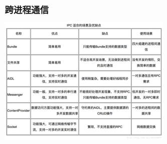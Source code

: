 # 跨进程通信

![&#x8DE8;&#x8FDB;&#x7A0B;&#x65B9;&#x5F0F;&#x9009;&#x62E9;](../../../.gitbook/assets/image%20%285%29.png)

